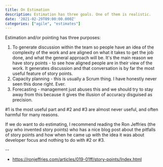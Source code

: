 ```yaml
---
title: On Estimation
description: Estimation has three goals. One of them is realistic.
date: '2021-02-29T09:00:00.000Z'
categories: ["agile", "estimates"]
---
```



Estimation and/or pointing has three purposes:

1. To generate discussion within the team so people have an idea of the complexity of the work and are aligned on what it takes to get the job done, and what the general approach will be. It's the main reason we have story points - to see how aligned people are in their view of the work. It generates discussion and that conversation is by far the most useful feature of story points.
2. Capacity planning - this is usually a Scrum thing.  I have honestly never seen this done right. Ever.
3. Forecasting - management just abuses this and we should try to stay away from this because it gives the illusion of accuracy disguised as precision.

#1 is the most useful part and #2 and #3 are almost never useful, and often harmful for many reasons.

If we do want to do estimating, I recommend reading the Ron Jeffries (the guy who invented story points) who has a nice blog post about the pitfalls of story points and how when he came up with the idea it was about developer focus and nothing to do with #2 or #3.

--
- https://ronjeffries.com/articles/019-01ff/story-points/Index.html